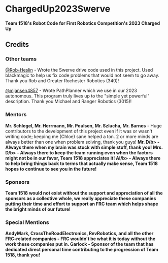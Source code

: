 # ChargedUp2023Swerve
<h4>Team 1518's Robot Code for First Robotics Competition's 2023 Charged Up</h4>

## Credits

### Other teams
[@Rob-Heslin](https://github.com/Rob-Heslin) - Wrote the Swerve drive code used in this project. Used blackmagic to help us fix
code problems that would not seem to go away. Thank you Rob and Greater Rochester Robotics (340)!

[@mjansen4857](https://github.com/mjansen4857) - Wrote PathPlanner which we use in our 2023 autonomous. This program truly lives up to the
"simple yet powerful" description. Thank you Michael and Ranger Robotics (3015)!

### Mentors
<b>Mr. Schlegel, Mr. Herrmann, Mr. Poulsen, Mr. Szlucha, Mr. Barnes</b> - Huge contributors to the development of this project even if it was or wasn't writing
code; keeping me (Chloe) sane helped a ton. 2 or more minds are always better than one when problem solving, thank you guys!
<b>Mr. D/b> - Always there when my brain was stuck with simple stuff, thank you!
<b>Mrs. D/b> - Always there to keep the team running even when the factors might not be in our favor, Team 1518 appreciates it!
<b>Al/b> - Always there to help bring things back to terms that actually make sense, Team 1518 hopes to continue to see you in the future!
  
### Sponsors
Team 1518 would not exist without the support and appreciation of all the sponsors as a collective whole, we really appreciate these companies putting their time and effort to support an FRC team which helps shape the bright minds of our future!

### Special Mentions
<b>AndyMark, CrossTheRoadElectronics, RevRobotics, and all the other FRC-related companies</b> - FRC wouldn't be what it is today without the work
these companies put in.
<b>Garlock</b> - Sponsor of the team that has dedicated direct personal time contributing to the progression of Team 1518, thank you! 
